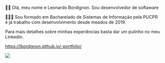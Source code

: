 👨‍💻 Olá, meu nome e Leonardo Bordignon. Sou desenvolvedor de softaware

👨🏻‍🎓 Sou formado em Bacharelado de Sistemas de Informação pela PUCPR e já trabalho com desenvolvimento desde meados de 2019.

Para mais detalhes sobre minhas experiências  basta dar um pulinho no meu Linkedin.  

https://lbordgnon.github.io/-portfolio/

<a href="https://www.linkedin.com/in/leonardo-bordignon-437776124/" alt="Linkedin">
    <img src="https://img.shields.io/badge/-Linkedin-1C1C1C?style=for-the-badge&logo=Linkedin&logoColor=00FFFF&link=https://www.linkedin.com/in/leonardo-bordignon-437776124/"/>
</a>



